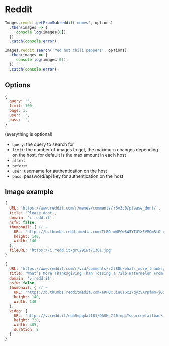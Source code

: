 # Reddit

```js
Images.reddit.getFromSubreddit('memes', options)
  .then(images => {
     console.log(images[0]);
  })
  .catch(console.error);

Images.reddit.search('red hot chili peppers', options)
  .then(images => {
     console.log(images[0]);
  })
  .catch(console.error);
```

## Options

```js
{
  query: '',
  limit: 100,
  page: 1,
  user: '',
  pass: '',
}
```

(everything is optional)

* `query`: the query to search for
* `limit`: the number of images to get, the maximum changes depending on the host, for default is the max amount in each host
* `after`:
* `before`:
* `user`: username for authentication on the host
* `pass`: password/api key for authentication on the host

## Image example

```js
{
  URL: 'https://www.reddit.com/r/memes/comments/r6v3c0/please_dont/',
  title: 'Please dont',
  domain: 'i.redd.it',
  nsfw: false,
  thumbnail: { // ~
    URL: 'https://b.thumbs.redditmedia.com/TLBQ-mWFCw8W5YTUYXFVMQmRlOLolq9E3f1j2G29xXw.jpg', 
    height: 140,
    width: 140
  },
  fileURL: 'https://i.redd.it/gru29iwt71381.jpg'
}
```

```js
{
  URL: 'https://www.reddit.com/r/vid/comments/r2788h/whats_more_thanksgiving_than_tossing_a_72lb/',
  title: 'What’s More Thanksgiving Than Tossing a 72lb Watermelon From the Silo?',
  domain: 'v.redd.it',
  nsfw: false,
  thumbnail: { // ~
    URL: 'https://b.thumbs.redditmedia.com/eRPQcuiuuzGx27qyZvXrpfmm-jOSpqGplMoXXiPE57Y.jpg',   
    height: 140,
    width: 140
  },
  video: {
    URL: 'https://v.redd.it/ebh5mpqdat181/DASH_720.mp4?source=fallback',
    height: 720,
    width: 405,
    duration: 8
  }
}
```